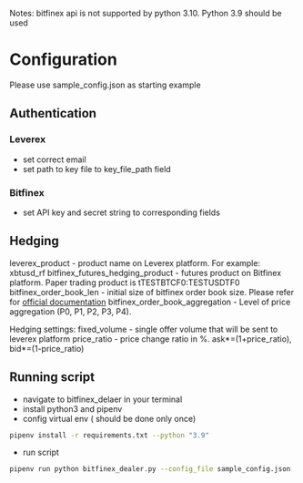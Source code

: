 Notes:
 bitfinex api is not supported by python 3.10. Python 3.9 should be used


# Configuration


Please use sample_config.json as starting example

## Authentication

### Leverex

- set correct email
- set path to key file to key_file_path field

### Bitfinex

- set API key and secret string to corresponding fields


## Hedging

leverex_product - product name on Leverex platform. For example: xbtusd_rf
bitfinex_futures_hedging_product - futures product on Bitfinex platform. Paper trading product is tTESTBTCF0:TESTUSDTF0
bitfinex_order_book_len - initial size of bitfinex order book size. Please refer for [official documentation](https://docs.bitfinex.com/reference/ws-public-books)
bitfinex_order_book_aggregation - Level of price aggregation (P0, P1, P2, P3, P4).

Hedging settings:
fixed_volume - single offer volume that will be sent to leverex platform
price_ratio - price change ratio in %. ask*=(1+price_ratio), bid*=(1-price_ratio)


## Running script

- navigate to bitfinex_delaer in your terminal
- install python3 and pipenv
- config virtual env ( should be done only once)
```bash
pipenv install -r requirements.txt --python "3.9"
```
- run script
```bash
pipenv run python bitfinex_dealer.py --config_file sample_config.json
```
